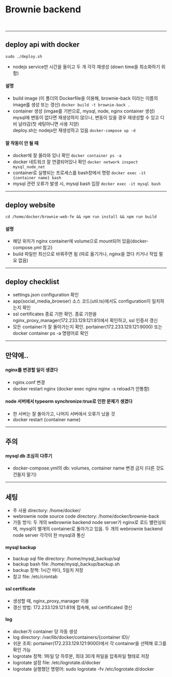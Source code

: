 # Brownie backend
</br>

---
## deploy api with docker
``` sudo ./deploy.sh ```  
- nodejs service만 시간을 들이고 두 개 각각 재생성 (down time을 최소화하기 위함)
#### 설명
- build image (이 폴더의 Dockerfile을 이용해, brownie-back 이라는 이름의 image를 생성 또는 갱신)
``` docker build -t brownie-back . ```  
- container 생성 (imgae를 기반으로, mysql, node, nginx container 생성)
</br> mysql에 변동이 없다면 재생성하지 않으나, 변동이 있을 경우 재생성할 수 있고 디비  날라감(첫 세팅아니면 사용 지양)
</br> deploy.sh는 nodejs만 재생성하고 있음
``` docker-compose up -d ```  

#### 잘 작동이 안 될 때
- docker에 잘 올라와 있나 확인
``` docker container ps -a ```
- docker 네트워크 잘 연결되어있나 확인
``` docker network inspect mysql_node_net ```
- container로 실행되는 프로세스를 bash창에서 명령
``` docker exec -it {container name} bash ```
- mysql 관련 오류가 발생 시, mysql bash 입장
``` docker exec -it mysql bash ```

---

## deploy website
``` cd /home/docker/brownie-web-fe && npm run install && npm run build  ```
#### 설명
- 해당 위치가 nginx container에 volume으로 mount되어 있음(docker-compose.yml 참고)
- build 파일만 최신으로 바꿔주면 됨 (따로 옮기거나, nginx을 껐다 키거나 작업 필요 없음)


---

## deploy checklist
- settings.json configuration 확인
- app(social_media_browser) 소스 코드(util.ts)에서도 configuration이 일치하는지 확인
- ssl certificates 종료 기한 확인. 종료 기한을 nginx_proxy_manager(172.233.129.121:81)에서 확인하고, ssl 인증서 갱신
- 모든 container가 잘 돌아가는지 확인. portainer(172.233.129.121:9000) 또는 docker container ps -a 명령어로 확인

---

## 만약에..
#### nginx를 변경할 일이 생겼다
- nginx.conf 변경
- docker restart nginx (docker exec nginx nginx -s reload가 안통함)
#### node 서버에서 typeorm synchronize:true로 인한 문제가 생겼다
- 한 서버는 잘 돌아가고, 나머지 서버에서 오류가 났을 것
- docker restart {container name}
---
## 주의
#### mysql db 조심히 다루기
- docker-compose.yml의 db: volumes, container name 변경 금지 (다른 것도 건들지 말기)
---

## 세팅
- 주 사용 directory: /home/docker/
- webrownie node source code directory: /home/docker/brownie-back
- 가동 방식: 두 개의 webrownie backend node server가 nginx로 로드 밸런싱되며, mysql이 별개의 container로 돌아가고 있음. 두 개의 webrownie backend node server 각각이 한 mysql과 통신
#### mysql backup
- backup sql file directory: /home/mysql_backup/sql
- backup bash file: /home/mysql_backup/backup.sh
- backup 정책: 1시간 마다, 5일치 저장
- 참고 file: /etc/crontab

#### ssl certificate
- 생성할 때, nginx_proxy_manager 이용
- 갱신 방법: 172.233.129.121:81에 접속해, ssl certificated 갱신

#### log
- docker가 container 당 자동 생성
- log directory: /var/lib/docker/containers/{container ID}/
- 쉬운 조회: portainer(172.233.129.121:9000)에서 각 container을 선택해 로그를 확인 가능
- logrotate 정책: 1파일 당 하루분, 최대 30개 파일을 압축파일 형태로 저장
- logrotate 설정 file: /etc/logrotate.d/docker 
- logrotate 실행했던 명령어: sudo logrotate -fv /etc/logrotate.d/docker
